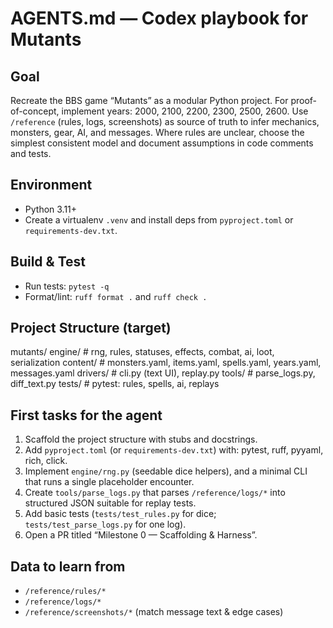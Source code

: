 # AGENTS.md — Codex playbook for Mutants

## Goal
Recreate the BBS game “Mutants” as a modular Python project. For proof-of-concept, implement years: 2000, 2100, 2200, 2300, 2500, 2600. Use `/reference` (rules, logs, screenshots) as source of truth to infer mechanics, monsters, gear, AI, and messages. Where rules are unclear, choose the simplest consistent model and document assumptions in code comments and tests.

## Environment
- Python 3.11+
- Create a virtualenv `.venv` and install deps from `pyproject.toml` or `requirements-dev.txt`.

## Build & Test
- Run tests: `pytest -q`
- Format/lint: `ruff format .` and `ruff check .`

## Project Structure (target)
mutants/
  engine/          # rng, rules, statuses, effects, combat, ai, loot, serialization
  content/         # monsters.yaml, items.yaml, spells.yaml, years.yaml, messages.yaml
  drivers/         # cli.py (text UI), replay.py
  tools/           # parse_logs.py, diff_text.py
  tests/           # pytest: rules, spells, ai, replays

## First tasks for the agent
1) Scaffold the project structure with stubs and docstrings.
2) Add `pyproject.toml` (or `requirements-dev.txt`) with: pytest, ruff, pyyaml, rich, click.
3) Implement `engine/rng.py` (seedable dice helpers), and a minimal CLI that runs a single placeholder encounter.
4) Create `tools/parse_logs.py` that parses `/reference/logs/*` into structured JSON suitable for replay tests.
5) Add basic tests (`tests/test_rules.py` for dice; `tests/test_parse_logs.py` for one log).
6) Open a PR titled “Milestone 0 — Scaffolding & Harness”.

## Data to learn from
- `/reference/rules/*`
- `/reference/logs/*`
- `/reference/screenshots/*` (match message text & edge cases)
